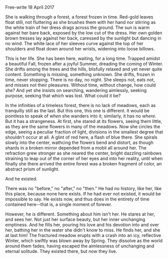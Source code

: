 Free-write 18 April 2017

She is walking through a forest, a forest frozen in time. Red-gold leaves float
still, not fluttering as she brushes them with her hand nor stirring as the
white train of her dress drags across the ground. The sun is warm against her
bare back, exposed by the low cut of the dress. Her own golden brown tresses lay
against her back, caressed by the sunlight but dancing in no wind. The white
lace of her sleeves curve against the top of her shoulders and float down around
her wrists, widening into loose billows.

This is her life. She has been here, waiting, for a long time. Trapped amidst a
beautiful Fall, frozen after a joyful Summer, dreading the coming of Winter. She
drifts among the trees and the hills, blisfully relaxed and yet never quite
content. Something is missing, something unknown. She drifts, frozen in time,
never stopping. There is no day, no night. She sleeps not, eats not, and misses
not their pleasures. Without time, without change, how could she? And yet she
insists on searching, wandering aimlessly, seeking purpose, seeking that which
was lost. What could it be?

In the infinities of a timeless forest, there is no lack of meadows, each as
tranquilly still as the last. But this one, this one is different. It would be
pointless to speak of *when* she wanders into it; similarly, it has no *where*.
But it has a strangeness. At first, she stared at its flowers, seeing them
little, as they are the same flowers in many of the meadows. Now she circles the
edge, seeing a peculiar fraction of light, divisions in the smallest degree that
shouldn't occur at all. A glint of red here, a flash of blue there. She spirals
slowly into the center, wathcing the flowers bend and distort, as though shards
in a broken mirror depended from a mobil all around her. The refraction grew
stronger as she neared the center, bright dazzling rainbows straining to leap
out of the corner of her eyes and into her reality, until when finally she there
arrived the entire forest was a broken fragment of color, an abstract prism of
sunlight.

And he existed.

There was no "before," no "after," no "then." He had no history, like her, like
this place, because none here exists. If he had ever not existed, it would be
impossible to say. He exists now, and thus does in the entirety of time
contained here--that is, a single moment of forever.

However, he *is* different. Something about him isn't her. He stares at her, and
sees her. Not just her surface beauty, but her inner unchanging emptiness. And
he fills her, pouring his love and his devotion into and over her, bathing her
in the water she didn't know to miss. He finds her, and she at last him! The
fractured meadow erupts with a crash into an icy, reflective Winter, which
swiftly was blown away by Spring. They dissolve as the world around them fades,
having escaped the aimlessness of unchanging and eternal solitude. They existed
there, but *now* they live.
